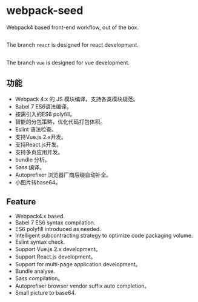 # webpack-seed

Webpack4 based front-end workflow, out of the box.

## 

The branch `react` is designed for react development.

##

The branch `vue` is designed for vue development.

## 功能

* Webpack 4.x 的 JS 模块编译，支持各类模块规范。
* Babel 7 ES6语法编译。
* 按需引入的ES6 polyfill。
* 智能的分包策略，优化代码打包体积。
* Eslint 语法检查。
* 支持Vue.js 2.x开发。
* 支持React.js开发。
* 支持多页应用开发。
* bundle 分析。
* Sass 编译。
* Autoprefixer 浏览器厂商后缀自动补全。
* 小图片转base64。

## Feature

* Webpack4.x based.
* Babel 7 ES6 syntax compilation.
* ES6 polyfill introduced as needed.
* Intelligent subcontracting strategy to optimize code packaging volume.
* Eslint syntax check.
* Support Vue.js 2.x development。
* Support React.js development。
* Support for multi-page application development。
* Bundle analyse.
* Sass compilation。
* Autoprefixer browser vendor suffix auto completion。
* Small picture to base64.
